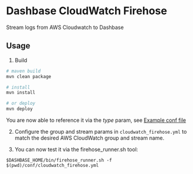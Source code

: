 Dashbase CloudWatch Firehose
======
Stream logs from AWS Cloudwatch to Dashbase

Usage
-----
1. Build
  ```bash
  # maven build
  mvn clean package

  # install
  mvn install
  
  # or deploy
  mvn deploy
  ```

  You are now able to reference it via the *type* param, see [Example conf file](https://github.com/dashbase/dashbase-extensions/blob/master/dashbase-firehose-cloudwatch/conf/cloudwatch_firehose.yml)

2. Configure the group and stream params in `cloudwatch_firehose.yml` to match the desired AWS CloudWatch group and stream name.

3. You can now test it via the firehose_runner.sh tool:

  ~~~~
  $DASHBASE_HOME/bin/firehose_runner.sh -f $(pwd)/conf/cloudwatch_firehose.yml
  ~~~~

